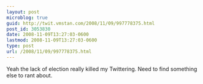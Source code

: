 ```yaml
---
layout: post
microblog: true
guid: http://twit.vmstan.com/2008/11/09/997778375.html
post_id: 3053830
date: 2008-11-09T13:27:03-0600
lastmod: 2008-11-09T13:27:03-0600
type: post
url: /2008/11/09/997778375.html
---
```

Yeah the lack of election really killed my Twittering. Need to find something else to rant about.
